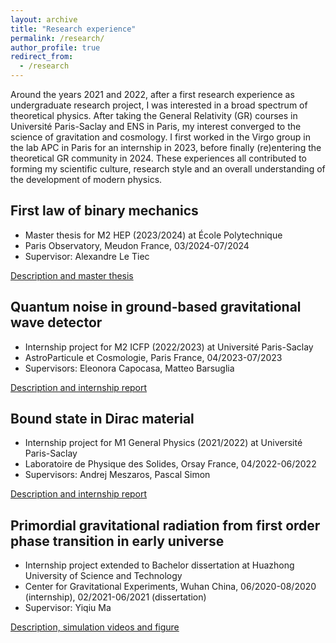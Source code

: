 ```yaml
---
layout: archive
title: "Research experience"
permalink: /research/
author_profile: true
redirect_from:
  - /research
---
```


Around the years 2021 and 2022, after a first research experience as undergraduate research project, I was interested in a broad spectrum of theoretical physics. After taking the General Relativity (GR) courses in Université Paris-Saclay and ENS in Paris, my interest converged to the science of gravitation and cosmology. I first worked in the Virgo group in the lab APC in Paris for an internship in 2023, before finally (re)entering the theoretical GR community in 2024. These experiences all contributed to forming my scientific culture, research style and an overall understanding of the development of modern physics. 

## First law of binary mechanics
- Master thesis for M2 HEP (2023/2024) at École Polytechnique
- Paris Observatory, Meudon France, 03/2024-07/2024
- Supervisor: Alexandre Le Tiec

[Description and master thesis](/research/FirstLaw/)

## Quantum noise in ground-based gravitational wave detector
- Internship project for M2 ICFP (2022/2023) at Université Paris-Saclay
- AstroParticule et Cosmologie, Paris France, 04/2023-07/2023
- Supervisors: Eleonora Capocasa, Matteo Barsuglia

[Description and internship report](/research/QuantumNoise/)

## Bound state in Dirac material
- Internship project for M1 General Physics (2021/2022) at Université Paris-Saclay
- Laboratoire de Physique des Solides, Orsay France, 04/2022-06/2022
- Supervisors: Andrej Meszaros, Pascal Simon

[Description and internship report](/research/BoundState/)

## Primordial gravitational radiation from first order phase transition in early universe
- Internship project extended to Bachelor dissertation at Huazhong University of Science and Technology
- Center for Gravitational Experiments, Wuhan China, 06/2020-08/2020 (internship), 02/2021-06/2021 (dissertation)
- Supervisor: Yiqiu Ma

[Description, simulation videos and figure](/research/bubble/)
